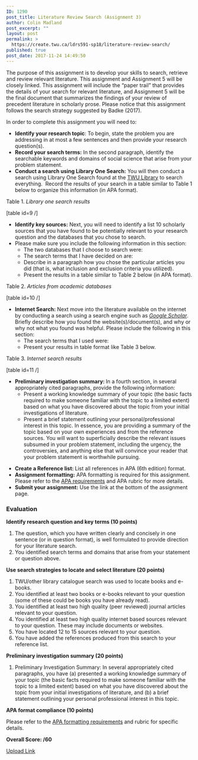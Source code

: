 ```yaml
---
ID: 1290
post_title: Literature Review Search (Assignment 3)
author: Colin Madland
post_excerpt: ""
layout: post
permalink: >
  https://create.twu.ca/ldrs591-sp18/literature-review-search/
published: true
post_date: 2017-11-24 14:49:50
---
```

The purpose of this assignment is to develop your skills to search, retrieve and review relevant literature. This assignment and Assignment 5 will be closely linked. This assignment will include the “paper trail” that provides the details of your search for relevant literature, and Assignment 5 will be the final document that summarizes the findings of your review of precedent literature in scholarly prose. Please notice that this assignment follows the search strategy suggested by Badke (2017).

In order to complete this assignment you will need to:

<ul>
    <li><strong>Identify your research topic</strong>: To begin, state the problem you are addressing in at most a few sentences and then provide your research question(s).</li>
    <li><strong>Record your search terms:</strong> In the second paragraph, identify the searchable keywords and domains of social science that arise from your problem statement.</li>
    <li><strong>Conduct a search using Library One Search:</strong> You will then conduct a search using Library One Search found at the <a href="https://www.twu.ca/library">TWU Library</a> to search everything.  Record the results of your search in a table similar to Table 1 below to organize this information (in APA format).</li>
</ul>

Table 1. <em>Library one search results</em>

[table id=9 /]

<ul>
    <li><strong>Identify key sources:</strong> Next, you will need to identify a list 10 scholarly sources that you have found to be potentially relevant to your research question and the databases that you chose to search.</li>
    <li>Please make sure you include the following information in this section:
<ul>
    <li>The two databases that I choose to search were:</li>
    <li>The search terms that I have decided on are:</li>
    <li>Describe in a paragraph how you chose the particular articles you did (that is, what inclusion and exclusion criteria you utilized).</li>
    <li>Present the results in a table similar to Table 2 below (in APA format).</li>
</ul>
</li>
</ul>

Table 2. <em>Articles from academic databases</em>

[table id=10 /]

<ul>
    <li><strong>Internet Search:</strong> Next move into the literature available on the internet by conducting a search using a search engine such as <a href="https://scholar.google.ca/"><em>Google Scholar</em></a>. Briefly describe how you found the website(s)/document(s), and why or why not what you found was helpful. Please include the following in this section:
<ul>
    <li>The search terms that I used were:</li>
    <li>Present your results in table format like Table 3 below.</li>
</ul>
</li>
</ul>

Table 3. <em>Internet search results</em>

[table id=11 /]

<ul>
    <li><b>Preliminary investigation summary: </b>In a fourth section, in several appropriately cited paragraphs, provide the following information:
<ul>
    <li>Present a working knowledge summary of your topic (the basic facts required to make someone familiar with the topic to a limited extent) based on what you have discovered about the topic from your initial investigations of literature.</li>
    <li>Present a brief statement outlining your personal/professional interest in this topic. In essence, you are providing a summary of the topic based on your own experiences and from the reference sources. You will want to superficially describe the relevant issues subsumed in your problem statement, including the urgency, the controversies, and anything else that will convince your reader that your problem statement is worthwhile pursuing.</li>
</ul>
</li>
</ul>

<ul>
    <li><strong>Create a Reference list: </strong>List all references in APA (6th edition) format.</li>
    <li><strong>Assignment formatting:</strong> APA formatting is required for this assignment. Please refer to the <a href="https://create.twu.ca/ldrs591-sp18/apa-formatting-requirements/">APA requirements</a> and APA rubric for more details.</li>
    <li><strong>Submit your assignment:</strong> Use the link at the bottom of the assignment page.</li>
</ul>

<h3>Evaluation</h3>

<strong>Identify research question and key terms (10 points)</strong>

<ol>
    <li>The question, which you have written clearly and concisely in one sentence (or in question format), is well formulated to provide direction for your literature search.</li>
    <li>You identified search terms and domains that arise from your statement or question above.</li>
</ol>

<strong>Use search strategies to locate and select literature (20 points)</strong>

<ol>
    <li>TWU/other library catalogue search was used to locate books and e-books.</li>
    <li>You identified at least two books or e-books relevant to your question (some of these could be books you have already read).</li>
    <li>You identified at least two high quality (peer reviewed) journal articles relevant to your question.</li>
    <li>You identified at least two high quality internet based sources relevant to your question. These may include documents or websites.</li>
    <li>You have located 12 to 15 sources relevant to your question.</li>
    <li>You have added the references produced from this search to your reference list.</li>
</ol>

<strong>Preliminary investigation summary (20 points)</strong>

<ol>
    <li>Preliminary Investigation Summary: In several appropriately cited paragraphs, you have (a) presented a working knowledge summary of your topic (the basic facts required to make someone familiar with the topic to a limited extent) based on what you have discovered about the topic from your initial investigations of literature, and (b) a brief statement outlining your personal professional interest in this topic.</li>
</ol>

<strong>APA format compliance (10 points)</strong>

Please refer to the <a href="https://create.twu.ca/ldrs591-sp18/apa-formatting-requirements/">APA formatting requirements</a> and rubric for specific details.

<strong>Overall Score: /60</strong>

<!--themify_builder_static--><a href="https://create.twu.ca/ldrs591-sp18/lessons/literature-review-search/"> Upload Link </a><!--/themify_builder_static-->